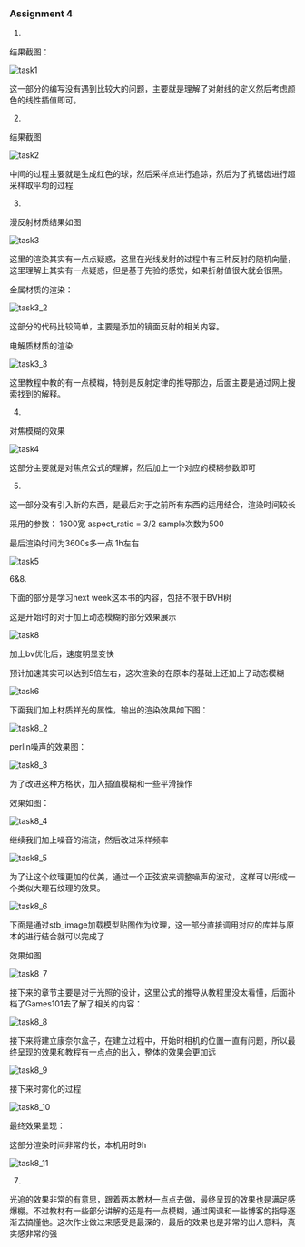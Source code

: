 ### Assignment 4

1.

结果截图：

![task1](C:\Users\Administrator\Desktop\新建文件夹\task1.png)

这一部分的编写没有遇到比较大的问题，主要就是理解了对射线的定义然后考虑颜色的线性插值即可。 

2.

结果截图

![task2](C:\Users\Administrator\Desktop\新建文件夹\task2.png)

中间的过程主要就是生成红色的球，然后采样点进行追踪，然后为了抗锯齿进行超采样取平均的过程

3.

漫反射材质结果如图

![task3](C:\Users\Administrator\Desktop\新建文件夹\task3.png)

这里的渲染其实有一点点疑惑，这里在光线发射的过程中有三种反射的随机向量，这里理解上其实有一点疑惑，但是基于先验的感觉，如果折射值很大就会很黑。 

金属材质的渲染：

![task3_2](C:\Users\Administrator\Desktop\新建文件夹\task3_2.png)

这部分的代码比较简单，主要是添加的镜面反射的相关内容。

电解质材质的渲染

![task3_3](C:\Users\Administrator\Desktop\新建文件夹\task3_3.png)

这里教程中教的有一点模糊，特别是反射定律的推导那边，后面主要是通过网上搜索找到的解释。 

4.

对焦模糊的效果

![task4](C:\Users\Administrator\Desktop\新建文件夹\task4.png)

这部分主要就是对焦点公式的理解，然后加上一个对应的模糊参数即可

5.

这一部分没有引入新的东西，是最后对于之前所有东西的运用结合，渲染时间较长

采用的参数： 1600宽 aspect_ratio = 3/2 sample次数为500

最后渲染时间为3600s多一点 1h左右

![task5](C:\Users\Administrator\Desktop\新建文件夹\task5.png)

6&8.

下面的部分是学习next week这本书的内容，包括不限于BVH树

这是开始时的对于加上动态模糊的部分效果展示

![task8](C:\Users\Administrator\Desktop\新建文件夹\task8.png)

加上bv优化后，速度明显变快

预计加速其实可以达到5倍左右，这次渲染的在原本的基础上还加上了动态模糊

![task6](C:\Users\Administrator\Desktop\新建文件夹\task6.png)

下面我们加上材质祥光的属性，输出的渲染效果如下图：

![task8_2](C:\Users\Administrator\Desktop\新建文件夹\task8_2.png)

perlin噪声的效果图：

![task8_3](C:\Users\Administrator\Desktop\新建文件夹\task8_3.png)

为了改进这种方格状，加入插值模糊和一些平滑操作

效果如图：

![task8_4](C:\Users\Administrator\Desktop\新建文件夹\task8_4.png)

继续我们加上噪音的湍流，然后改进采样频率

![task8_5](C:\Users\Administrator\Desktop\新建文件夹\task8_5.png)

为了让这个纹理更加的优美，通过一个正弦波来调整噪声的波动，这样可以形成一个类似大理石纹理的效果。

![task8_6](C:\Users\Administrator\Desktop\新建文件夹\task8_6.png)

下面是通过stb_image加载模型贴图作为纹理，这一部分直接调用对应的库并与原本的进行结合就可以完成了

效果如图

![task8_7](C:\Users\Administrator\Desktop\新建文件夹\task8_7.png)

接下来的章节主要是对于光照的设计，这里公式的推导从教程里没太看懂，后面补档了Games101去了解了相关的内容：

![task8_8](C:\Users\Administrator\Desktop\新建文件夹\task8_8.png)

接下来将建立康奈尔盒子，在建立过程中，开始时相机的位置一直有问题，所以最终呈现的效果和教程有一点点的出入，整体的效果会更加远

![task8_9](C:\Users\Administrator\Desktop\新建文件夹\task8_9.png)

接下来时雾化的过程

![task8_10](C:\Users\Administrator\Desktop\新建文件夹\task8_10.png)

最终效果呈现：

这部分渲染时间非常的长，本机用时9h

![task8_11](C:\Users\Administrator\Desktop\新建文件夹\task8_11.png)

7.

光追的效果非常的有意思，跟着两本教材一点点去做，最终呈现的效果也是满足感爆棚。不过教材有一些部分讲解的还是有一点模糊，通过网课和一些博客的指导逐渐去搞懂他。这次作业做过来感受是最深的，最后的效果也是非常的出人意料，真实感非常的强
